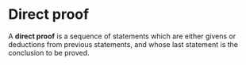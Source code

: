 # Direct proof
A **direct proof** is a sequence of statements which are either givens or deductions from previous statements, and whose last statement is the conclusion to be proved.